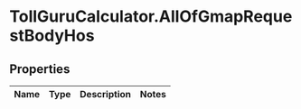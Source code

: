 # TollGuruCalculator.AllOfGmapRequestBodyHos

## Properties
Name | Type | Description | Notes
------------ | ------------- | ------------- | -------------
